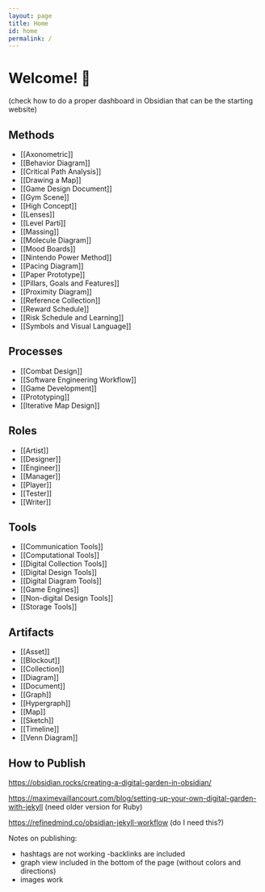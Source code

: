 ```yaml
---
layout: page
title: Home
id: home
permalink: /
---
```


# Welcome! 🌱

(check how to do a proper dashboard in Obsidian that can be the starting website)

## Methods
- [[Axonometric]]
- [[Behavior Diagram]]
- [[Critical Path Analysis]]
- [[Drawing a Map]]
- [[Game Design Document]]
- [[Gym Scene]]
- [[High Concept]]
- [[Lenses]]
- [[Level Parti]]
- [[Massing]]
- [[Molecule Diagram]]
- [[Mood Boards]]
- [[Nintendo Power Method]]
- [[Pacing Diagram]]
- [[Paper Prototype]]
- [[Pillars, Goals and Features]]
- [[Proximity Diagram]]
- [[Reference Collection]]
- [[Reward Schedule]]
- [[Risk Schedule and Learning]]
- [[Symbols and Visual Language]]

## Processes
- [[Combat Design]]
- [[Software Engineering Workflow]]
- [[Game Development]]
- [[Prototyping]]
- [[Iterative Map Design]]

## Roles
- [[Artist]]
- [[Designer]]
- [[Engineer]]
- [[Manager]]
- [[Player]]
- [[Tester]]
- [[Writer]]

## Tools
- [[Communication Tools]]
- [[Computational Tools]]
- [[Digital Collection Tools]]
- [[Digital Design Tools]]
- [[Digital Diagram Tools]]
- [[Game Engines]]
- [[Non-digital Design Tools]]
- [[Storage Tools]]

## Artifacts
- [[Asset]]
- [[Blockout]]
- [[Collection]]
- [[Diagram]]
- [[Document]]
- [[Graph]]
- [[Hypergraph]]
- [[Map]]
- [[Sketch]]
- [[Timeline]]
- [[Venn Diagram]]


## How to Publish

https://obsidian.rocks/creating-a-digital-garden-in-obsidian/


https://maximevaillancourt.com/blog/setting-up-your-own-digital-garden-with-jekyll (need older version for Ruby)

https://refinedmind.co/obsidian-jekyll-workflow (do I need this?)

Notes on publishing:
- hashtags are not working
-backlinks are included
- graph view included in the bottom of the page (without colors and directions)
- images work
